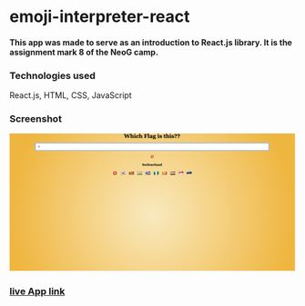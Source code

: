 # emoji-interpreter-react
#### This app was made to serve as an introduction to React.js library. It is the assignment mark 8 of the NeoG camp.

### Technologies used
React.js, HTML, CSS, JavaScript

### Screenshot
![flag emoji app](/tv_series_app.png)

### [live App link](https://7srwxt.csb.app/)
